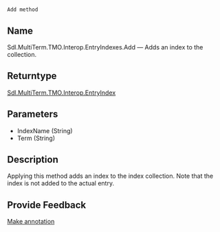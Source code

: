 

# 
    Add method



## Name

Sdl.MultiTerm.TMO.Interop.EntryIndexes.Add —          Adds an index to the collection.



## Returntype

[Sdl.MultiTerm.TMO.Interop.EntryIndex](Sdl.MultiTerm.TMO.Interop.EntryIndex.html)



## Parameters

* IndexName (String)
* Term (String)




## Description



Applying this method adds an index to the index collection. Note that the index is not added to the actual entry.



## Provide Feedback

[Make annotation](mailto:sdk-feedback@sdl.com&amp;subject=Reference%20for%20Sdl.MultiTerm.TMO.Interop.EntryIndexes.Add)

